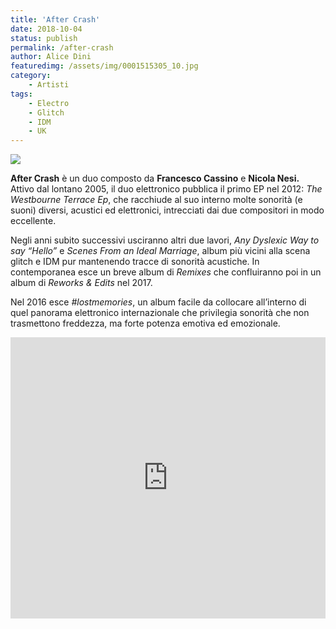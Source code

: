 ```yaml
---
title: 'After Crash'
date: 2018-10-04
status: publish
permalink: /after-crash
author: Alice Dini
featuredimg: /assets/img/0001515305_10.jpg
category:
    - Artisti
tags:
    - Electro
    - Glitch
    - IDM
    - UK
---
```

![](/assets/img/0001515305_10.jpg)

**After Crash** è un duo composto da **Francesco Cassino** e **Nicola Nesi.** Attivo dal lontano 2005, il duo elettronico pubblica il primo EP nel 2012: *The Westbourne Terrace Ep*, che racchiude al suo interno molte sonorità (e suoni) diversi, acustici ed elettronici, intrecciati dai due compositori in modo eccellente.

Negli anni subito successivi usciranno altri due lavori, *Any Dyslexic Way to say “Hello”* e *Scenes From an Ideal Marriage*, album più vicini alla scena glitch e IDM pur mantenendo tracce di sonorità acustiche. In contemporanea esce un breve album di *Remixes* che confluiranno poi in un album di *Reworks &amp; Edits* nel 2017.

Nel 2016 esce *\#lostmemories*, un album facile da collocare all’interno di quel panorama elettronico internazionale che privilegia sonorità che non trasmettono freddezza, ma forte potenza emotiva ed emozionale.

<iframe frameborder="no" height="450" scrolling="no" src="http://w.soundcloud.com/player/?url=http%3A//api.soundcloud.com/playlists/657353289&color=%230c0e0d&auto_play=false&hide_related=false&show_comments=true&show_user=true&show_reposts=false&show_teaser=true&visual=true" width="100%"></iframe>
